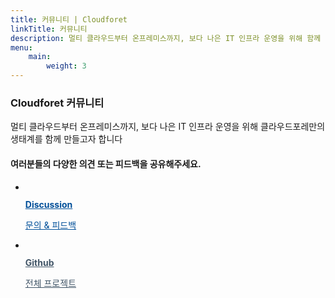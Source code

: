 ```yaml
---
title: 커뮤니티 | Cloudforet
linkTitle: 커뮤니티
description: 멀티 클라우드부터 온프레미스까지, 보다 나은 IT 인프라 운영을 위해 함께 멀티 클라우드 생태계를 구축합니다.
menu:
    main:
        weight: 3
---
```

<div class="inner">
    <section class="about-community">
        <h3>Cloudforet 커뮤니티</h3>
        <p>멀티 클라우드부터 온프레미스까지,</span> 보다 나은 IT 인프라 운영을 위해 클라우드포레만의 생태계를 함께 만들고자 합니다</p>
    </section>
    <section class="community-channels">
        <h4>여러분들의 다양한 의견 또는 피드백을 공유해주세요.</h4>
        <ul class="channels-list">
            <li class="channel-item">
                <a href="https://github.com/cloudforet-io/feedback/discussions" style="color:#004F99;" target="_blank" class="channel-link">
                    <figure class="channel-icon"><img src="/images/community/img_forum.png" alt=""></figure>
                    <strong class="channel-name">Discussion</strong>
                    <p class="channel-description">문의 & 피드백</p>
                </a>
            </li>
            <li class="channel-item">
                <a href="https://github.com/cloudforet-io" style="color:#415567;" target="_blank" class="channel-link">
                    <figure class="channel-icon"><img src="/images/community/img_github.png" alt=""></figure>
                    <strong class="channel-name">Github</strong>
                    <p class="channel-description">전체 프로젝트</p>
                </a>
            </li>
        </ul>
    </section>
</div>


